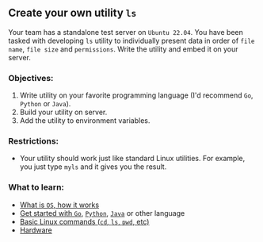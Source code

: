 ## Create your own utility `ls`
Your team has a standalone test server on `Ubuntu 22.04`. You have been tasked with developing `ls` utility to individually present data in order of `file name`, `file size` and `permissions`. Write the utility and embed it on your server.

### Objectives:
1) Write utility on your favorite programming language (I'd recommend `Go`, `Python` or `Java`).
2) Build your utility on server.
3) Add the utility to  environment variables.

### Restrictions:
- Your utility should work just like standard Linux utilities. For example, you just type `myls` and it gives you the result.

### What to learn:
- [What is `OS`, how it works](https://mattchw.medium.com/overview-of-operating-system-cc3f6f6bb062)
- [Get started with `Go`](https://go.dev/tour/welcome/1), [`Python`](https://www.python.org/about/gettingstarted/), [`Java`](https://dev.java/learn/getting-started/) or other language
- [Basic Linux commands (`cd`, `ls`, `pwd`, etc)](https://www.hostinger.com/tutorials/linux-commands)
- [Hardware](https://www.techtarget.com/searchnetworking/definition/hardware)